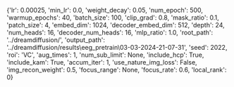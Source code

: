 {'lr': 0.00025, 'min_lr': 0.0, 'weight_decay': 0.05, 'num_epoch': 500, 'warmup_epochs': 40, 'batch_size': 100, 'clip_grad': 0.8, 'mask_ratio': 0.1, 'patch_size': 4, 'embed_dim': 1024, 'decoder_embed_dim': 512, 'depth': 24, 'num_heads': 16, 'decoder_num_heads': 16, 'mlp_ratio': 1.0, 'root_path': '../dreamdiffusion/', 'output_path': '../dreamdiffusion/results\\eeg_pretrain\\03-03-2024-21-07-31', 'seed': 2022, 'roi': 'VC', 'aug_times': 1, 'num_sub_limit': None, 'include_hcp': True, 'include_kam': True, 'accum_iter': 1, 'use_nature_img_loss': False, 'img_recon_weight': 0.5, 'focus_range': None, 'focus_rate': 0.6, 'local_rank': 0}

